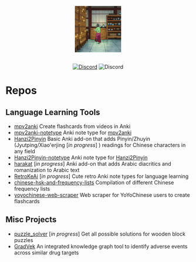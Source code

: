 <div align="center">

<img src="assets/maomao-cursed-dancing-celebrate.gif" width="25%" align="center" />
<br><br>

[![Discord](https://img.shields.io/badge/Web-alyssabedard.com-c2bded?style=for-the-badge&labelColor=grey)](https://alyssabedard.com)
![Discord](https://img.shields.io/badge/Discord-aly888-5865F2?style=for-the-badge&labelColor=grey&logo=discord&logoColor=white)

</div>


# Repos
## Language Learning Tools
- [mpv2anki](https://github.com/alyssabedard/mpv2anki) Create flashcards from videos in Anki
- [mpv2anki-notetype](https://github.com/alyssabedard/mpv2anki-notetype) Anki note type for [mpv2anki](https://github.com/alyssabedard/mpv2anki)
- [Hanzi2Pinyin](https://github.com/alyssabedard/Hanzi2Pinyin) Basic Anki add-on that adds Pinyin/Zhuyin (Jyutping/Xiao'erjing [_in progress_] ) readings for Chinese characters in any field
- [Hanzi2Pinyin-notetype](https://github.com/alyssabedard/Hanzi2Pinyin-notetype) Anki note type for [Hanzi2Pinyin](https://github.com/alyssabedard/Hanzi2Pinyin)
- [harakat](https://github.com/alyssabedard/harakat) [_in progress_] Anki add-on that adds Arabic diacritics and romanization to Arabic text
- [RetroKeAi](https://github.com/alyssabedard/RetroKeAi) [_in progress_] Cute retro Anki note types for language learning
- [chinese-hsk-and-frequency-lists](https://github.com/alyssabedard/chinese-hsk-and-frequency-lists) Compilation of different Chinese frequency lists
- [yoyochinese-web-scraper](https://github.com/alyssabedard/yoyochinese-web-scraper)  Web scraper for YoYoChinese users to create flashcards

## Misc Projects
- [puzzle_solver](https://github.com/alyssabedard/puzzle_solver) [_in progress_] Get all possible solutions for wooden block puzzles 
- [GradVek](https://github.com/team-gradvek/gradvek)  An integrated knowledge graph tool to identify adverse events across similar drug targets



